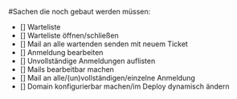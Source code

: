#Sachen die noch gebaut werden müssen:
  * [] Warteliste
  * [] Warteliste öffnen/schließen
  * [] Mail an alle wartenden senden mit neuem Ticket
  * [] Anmeldung bearbeiten
  * [] Unvollständige Anmeldungen auflisten
  * [] Mails bearbeitbar machen
  * [] Mail an alle/(un)vollständigen/einzelne Anmeldung
  * [] Domain konfigurierbar machen/im Deploy dynamisch ändern

